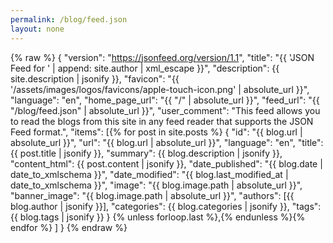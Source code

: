 ```yaml
---
permalink: /blog/feed.json
layout: none
---
```

{% raw %}
{
    "version": "https://jsonfeed.org/version/1.1",
    "title": "{{ 'JSON Feed for ' | append: site.author | xml_escape }}",
    "description": {{ site.description | jsonify }},
    "favicon": "{{ '/assets/images/logos/favicons/apple-touch-icon.png' | absolute_url }}",
    "language": "en",
    "home_page_url": "{{ "/" | absolute_url }}",
    "feed_url": "{{ "/blog/feed.json" | absolute_url }}",
    "user_comment": "This feed allows you to read the blogs from this site in any feed reader that supports the JSON Feed format.",
    "items": [{% for post in site.posts %}
        {
            "id": "{{ blog.url | absolute_url }}",
            "url": "{{ blog.url | absolute_url }}",
            "language": "en",
            "title": {{ post.title | jsonify }},
            "summary": {{ blog.description | jsonify }},
            "content_html": {{ post.content | jsonify }},
            "date_published": "{{ blog.date | date_to_xmlschema }}",
            "date_modified": "{{ blog.last_modified_at | date_to_xmlschema }}",
            "image": "{{ blog.image.path | absolute_url }}",
            "banner_image": "{{ blog.image.path | absolute_url }}",
            "authors": [{{ blog.author | jsonify }}],
            "categories": {{ blog.categories | jsonify }},
            "tags": {{ blog.tags | jsonify }}
        }
        {% unless forloop.last %},{% endunless %}{% endfor %}
    ]
}
{% endraw %}